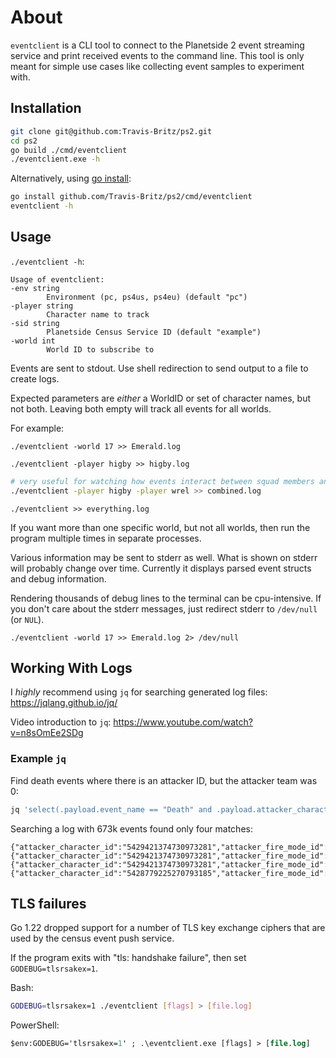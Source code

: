 # About

`eventclient` is a CLI tool to connect to the Planetside 2 event streaming service and print received events to the command line.
This tool is only meant for simple use cases like collecting event samples to experiment with.

## Installation

```sh
git clone git@github.com:Travis-Britz/ps2.git
cd ps2
go build ./cmd/eventclient
./eventclient.exe -h
```

Alternatively, using [go install](https://go.dev/ref/mod#go-install):

```sh
go install github.com/Travis-Britz/ps2/cmd/eventclient
eventclient -h
```

## Usage

`./eventclient -h`:

    Usage of eventclient:
    -env string
            Environment (pc, ps4us, ps4eu) (default "pc")
    -player string
            Character name to track
    -sid string
            Planetside Census Service ID (default "example")
    -world int
            World ID to subscribe to

Events are sent to stdout.
Use shell redirection to send output to a file to create logs.

Expected parameters are _either_ a WorldID or set of character names,
but not both.
Leaving both empty will track all events for all worlds.

For example:

```
./eventclient -world 17 >> Emerald.log
```

```
./eventclient -player higby >> higby.log
```

```sh
# very useful for watching how events interact between squad members and vehicle players
./eventclient -player higby -player wrel >> combined.log
```

```
./eventclient >> everything.log
```

If you want more than one specific world,
but not all worlds,
then run the program multiple times in separate processes.

Various information may be sent to stderr as well.
What is shown on stderr will probably change over time.
Currently it displays parsed event structs and debug information.

Rendering thousands of debug lines to the terminal can be cpu-intensive.
If you don't care about the stderr messages,
just redirect stderr to `/dev/null` (or `NUL`).

```
./eventclient -world 17 >> Emerald.log 2> /dev/null
```

## Working With Logs

I _highly_ recommend using `jq` for searching generated log files: https://jqlang.github.io/jq/

Video introduction to `jq`: https://www.youtube.com/watch?v=n8sOmEe2SDg

### Example `jq`

Find death events where there is an attacker ID,
but the attacker team was 0:

```sh
jq 'select(.payload.event_name == "Death" and .payload.attacker_character_id != "0" and .payload.attacker_team_id == "0") | .payload' everything.log

```

Searching a log with 673k events found only four matches:

```log
{"attacker_character_id":"5429421374730973281","attacker_fire_mode_id":"0","attacker_loadout_id":"0","attacker_team_id":"0","attacker_vehicle_id":"151","attacker_weapon_id":"0","character_id":"5429423912994111185","character_loadout_id":"6","event_name":"Death","is_critical":"0","is_headshot":"0","team_id":"2","timestamp":"1709037290","world_id":"40","zone_id":"8"}
{"attacker_character_id":"5429421374730973281","attacker_fire_mode_id":"0","attacker_loadout_id":"0","attacker_team_id":"0","attacker_vehicle_id":"151","attacker_weapon_id":"0","character_id":"5429320287649428417","character_loadout_id":"5","event_name":"Death","is_critical":"0","is_headshot":"0","team_id":"2","timestamp":"1709037290","world_id":"40","zone_id":"8"}
{"attacker_character_id":"5429421374730973281","attacker_fire_mode_id":"0","attacker_loadout_id":"0","attacker_team_id":"0","attacker_vehicle_id":"151","attacker_weapon_id":"0","character_id":"5429056089889202177","character_loadout_id":"5","event_name":"Death","is_critical":"0","is_headshot":"0","team_id":"2","timestamp":"1709037290","world_id":"40","zone_id":"8"}
{"attacker_character_id":"5428779225270793185","attacker_fire_mode_id":"0","attacker_loadout_id":"0","attacker_team_id":"0","attacker_vehicle_id":"0","attacker_weapon_id":"6002526","character_id":"5428345446433382657","character_loadout_id":"17","event_name":"Death","is_critical":"0","is_headshot":"0","team_id":"1","timestamp":"1709043979","world_id":"17","zone_id":"6"}
```

## TLS failures

Go 1.22 dropped support for a number of TLS key exchange ciphers that are used by the census event push service.

If the program exits with "tls: handshake failure",
then set `GODEBUG=tlsrsakex=1`.

Bash:

```sh
GODEBUG=tlsrsakex=1 ./eventclient [flags] > [file.log]
```

PowerShell:

```ps
$env:GODEBUG='tlsrsakex=1' ; .\eventclient.exe [flags] > [file.log]
```
